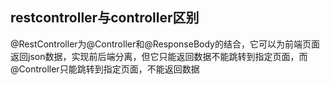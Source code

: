 ## restcontroller与controller区别
@RestController为@Controller和@ResponseBody的结合，它可以为前端页面返回json数据，实现前后端分离，但它只能返回数据不能跳转到指定页面，而@Controller只能跳转到指定页面，不能返回数据